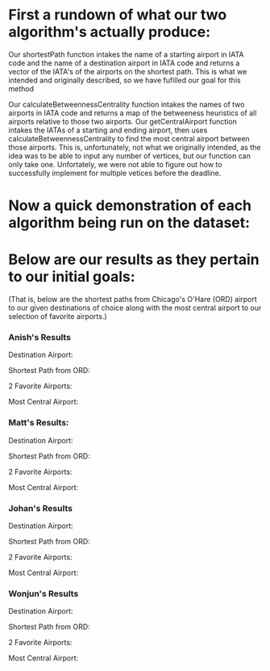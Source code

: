# First a rundown of what our two algorithm's actually produce:

Our shortestPath function intakes the name of a starting airport in IATA code and the name of a destination airport in IATA code and returns a vector of the IATA's
of the airports on the shortest path. This is what we intended and originally described, so we have fufilled our goal for this method

Our calculateBetweennessCentrality function intakes the names of two airports in IATA code and returns a map of the betweeness heuristics of all airports relative
to those two airports. Our getCentralAirport function intakes the IATAs of a starting and ending airport, then uses calculateBetweennessCentrality to find the most
central airport between those airports. This is, unfortunately, not what we originally intended, as the idea was to be able to input any number of vertices, but
our function can only take one. Unfortately, we were not able to figure out how to successfully implement for multiple vetices before the deadline.

# Now a quick demonstration of each algorithm being run on the dataset:

# Below are our results as they pertain to our initial goals:

(That is, below are the shortest paths from Chicago's O'Hare (ORD) airport to our given destinations of choice
along with the most central airport to our selection of favorite airports.)

### Anish's Results

Destination Airport:

Shortest Path from ORD:

2 Favorite Airports:

Most Central Airport:


### Matt's Results:

Destination Airport:

Shortest Path from ORD:

2 Favorite Airports:

Most Central Airport:


### Johan's Results

Destination Airport:

Shortest Path from ORD:

2 Favorite Airports:

Most Central Airport:


### Wonjun's Results

Destination Airport:

Shortest Path from ORD:

2 Favorite Airports:

Most Central Airport:
